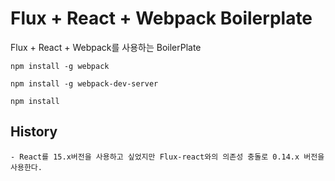 # Flux + React + Webpack Boilerplate

Flux + React + Webpack를 사용하는 BoilerPlate

```
npm install -g webpack

npm install -g webpack-dev-server

npm install
```

## History
    - React를 15.x버전을 사용하고 싶었지만 Flux-react와의 의존성 충돌로 0.14.x 버전을 사용한다.